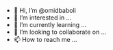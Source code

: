 - 👋 Hi, I’m @omidbaboli
- 👀 I’m interested in ...
- 🌱 I’m currently learning ...
- 💞️ I’m looking to collaborate on ...
- 📫 How to reach me ...

<!---
omidbaboli/omidbaboli is a ✨ special ✨ repository because its `README.md` (this file) appears on your GitHub profile.
You can click the Preview link to take a look at your changes.
--->

